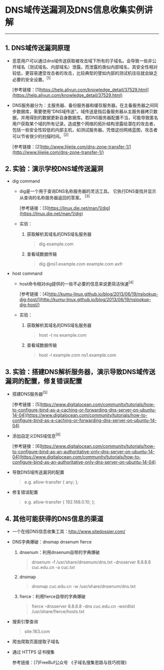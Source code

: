 # DNS域传送漏洞及DNS信息收集实例讲解
***
## 1. DNS域传送漏洞原理
* 恶意用户可以通过dns域传送获取被攻击域下所有的子域名。会导致一些非公开域名（测试域名、内部域名）泄露。而泄露的类似内部域名，其安全性相对较低，更容易遭受攻击者的攻击，比较典型的譬如内部的测试机往往就会缺乏必要的安全设置。<sup>[1]</sup>
	
	[参考链接：[1]https://help.aliyun.com/knowledge_detail/37529.html](https://help.aliyun.com/knowledge_detail/37529.html) 
* DNS服务器分为：主服务器、备份服务器和缓存服务器。在主备服务器之间同步数据库，需要使用“DNS域传送”。域传送是指后备服务器从主服务器拷贝数据，并用得到的数据更新自身数据库。若DNS服务器配置不当，可能导致匿名用户获取某个域的所有记录。造成整个网络的拓扑结构泄露给潜在的攻击者，包括一些安全性较低的内部主机，如测试服务器。凭借这份网络蓝图，攻击者可以节省很少的扫描时间。<sup>[2]</sup>
	
	[参考链接：[2]http://www.lijiejie.com/dns-zone-transfer-1/](http://www.lijiejie.com/dns-zone-transfer-1/) 

## 2. 实验：演示学校DNS域传送漏洞
* dig command
	* dig是一个用于查询DNS名称服务器的灵活工具。 它执行DNS查找并显示从查询的名称服务器返回的答案。 <sup>[3]</sup>
	
		[参考链接：[3]https://linux.die.net/man/1/dig](https://linux.die.net/man/1/dig) 
	* 实验：
		1. 	获取解析其域名的DNS域名服务器
		
			> dig example.com 
		2. 查看域数据传输
		
			> dig @ns1.example.com example.com axfr
* host command
	*  host命令相对dig提供的一些不必要的信息来说更简洁快速<sup>[4]</sup>
	
		[参考链接：[4]http://kumu-linux.github.io/blog/2013/06/19/nslookup-dig-host/](http://kumu-linux.github.io/blog/2013/06/19/nslookup-dig-host/) 
	*  实验：
		1. 获取解析其域名的DNS域名服务器
		
			> host -t ns example.com
		2. 查看域数据传输

			> host -l example.com ns1.example.com

## 3. 实验：搭建DNS解析服务器，演示导致DNS域传送漏洞的配置，修复错误配置
* 搭建DNS服务器<sup>[5]</sup>
	
	 [参考链接：[5]https://www.digitalocean.com/community/tutorials/how-to-configure-bind-as-a-caching-or-forwarding-dns-server-on-ubuntu-14-04](https://www.digitalocean.com/community/tutorials/how-to-configure-bind-as-a-caching-or-forwarding-dns-server-on-ubuntu-14-04) 
* 添加自定义DNS域信息<sup>[6]</sup>
	
	 [参考链接：[6]https://www.digitalocean.com/community/tutorials/how-to-configure-bind-as-an-authoritative-only-dns-server-on-ubuntu-14-04](https://www.digitalocean.com/community/tutorials/how-to-configure-bind-as-an-authoritative-only-dns-server-on-ubuntu-14-04) 
* 导致DNS域传送漏洞的配置
	>  e.g. allow-transfer { any; };
* 修复错误配置
	> e.g. allow-transfer { 192.168.0.10; };

## 4. 其他可能获得的DNS信息的渠道
* 一个在线DNS信息收集工具：http://www.sitedossier.com/
* DNS字典爆破：dnsmap dnsenum fierce
	1. dnsenum：利用dnsenum自带的字典爆破
		> dnsenum -f /usr/share/dnsenum/dns.txt -dnsserver 8.8.8.8 cuc.edu.cn -a cuc.txt
	2. dnsmap
		> dnsmap cuc.edu.cn -w /usr/share/dnsenum/dns.txt
	3. fierce：利用fierce自带的字典爆破
		> fierce -dnsserver 8.8.8.8 -dns cuc.edu.cn -wordlist /usr/share/fierce/hosts.txt
* 搜索引擎查询
	> site:163.com
* 爬虫爬取页面提取子域名
* 通过 HTTPS 证书搜集
	 
	参考链接：[7]FreeBuf公众号 《子域名搜集思路与技巧梳理》